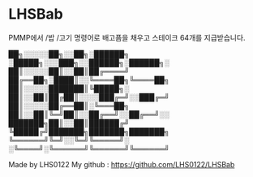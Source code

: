 # LHSBab
PMMP에서 /밥 /고기 명령어로 배고픔을 채우고 스테이크 64개를 지급받습니다.

██╗░░░░░██╗░░██╗░██████╗ ░█████╗░░░███╗░░██████╗░██████╗░
██║░░░░░██║░░██║██╔════╝ ██╔══██╗░████║░░╚════██╗╚════██╗
██║░░░░░███████║╚█████╗░ ██║░░██║██╔██║░░░░███╔═╝░░███╔═╝
██║░░░░░██╔══██║░╚═══██╗ ██║░░██║╚═╝██║░░██╔══╝░░██╔══╝░░
███████╗██║░░██║██████╔╝ ╚█████╔╝███████╗███████╗███████╗
╚══════╝╚═╝░░╚═╝╚═════╝░ ░╚════╝░╚══════╝╚══════╝╚══════╝

Made by LHS0122
My github : https://github.com/LHS0122/LHSBab
